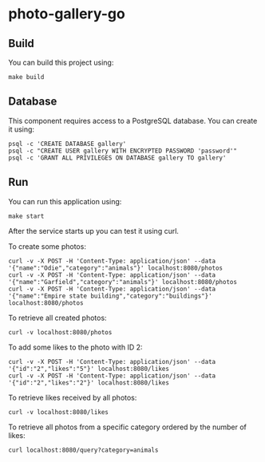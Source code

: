 # photo-gallery-go

## Build

You can build this project using:

```
make build
```

## Database

This component requires access to a PostgreSQL database. You can create it using:

```
psql -c 'CREATE DATABASE gallery'
psql -c "CREATE USER gallery WITH ENCRYPTED PASSWORD 'password'"
psql -c 'GRANT ALL PRIVILEGES ON DATABASE gallery TO gallery'
```
## Run

You can run this application using:

```
make start
```

After the service starts up you can test it using curl.

To create some photos:

```
curl -v -X POST -H 'Content-Type: application/json' --data '{"name":"Odie","category":"animals"}' localhost:8080/photos
curl -v -X POST -H 'Content-Type: application/json' --data '{"name":"Garfield","category":"animals"}' localhost:8080/photos
curl -v -X POST -H 'Content-Type: application/json' --data '{"name":"Empire state building","category":"buildings"}' localhost:8080/photos
```

To retrieve all created photos:

```
curl -v localhost:8080/photos
```

To add some likes to the photo with ID 2:

```
curl -v -X POST -H 'Content-Type: application/json' --data '{"id":"2","likes":"5"}' localhost:8080/likes
curl -v -X POST -H 'Content-Type: application/json' --data '{"id":"2","likes":"2"}' localhost:8080/likes

```

To retrieve likes received by all photos:

```
curl -v localhost:8080/likes
```

To retrieve all photos from a specific category ordered by the number of likes:

```
curl localhost:8080/query?category=animals
```
